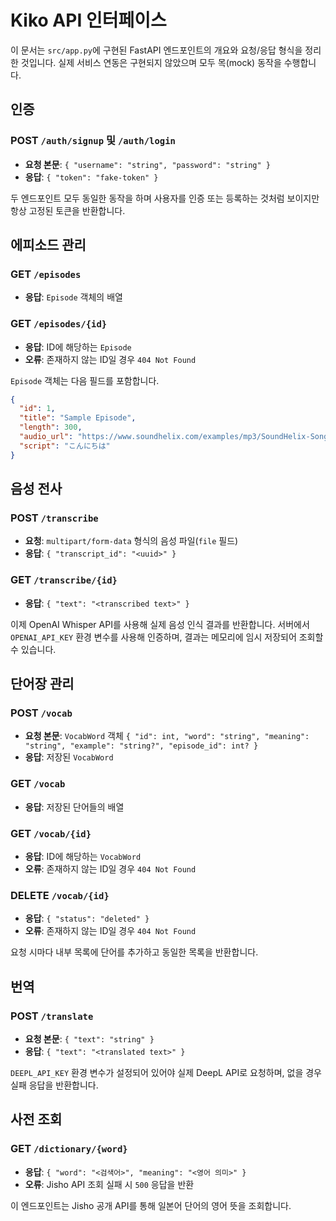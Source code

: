 # Kiko API 인터페이스

이 문서는 `src/app.py`에 구현된 FastAPI 엔드포인트의 개요와 요청/응답 형식을 정리한 것입니다. 실제 서비스 연동은 구현되지 않았으며 모두 목(mock) 동작을 수행합니다.

## 인증
### POST `/auth/signup` 및 `/auth/login`
- **요청 본문**: `{ "username": "string", "password": "string" }`
- **응답**: `{ "token": "fake-token" }`

두 엔드포인트 모두 동일한 동작을 하며 사용자를 인증 또는 등록하는 것처럼 보이지만 항상 고정된 토큰을 반환합니다.

## 에피소드 관리
### GET `/episodes`
- **응답**: `Episode` 객체의 배열

### GET `/episodes/{id}`
- **응답**: ID에 해당하는 `Episode`
- **오류**: 존재하지 않는 ID일 경우 `404 Not Found`

`Episode` 객체는 다음 필드를 포함합니다.
```json
{
  "id": 1,
  "title": "Sample Episode",
  "length": 300,
  "audio_url": "https://www.soundhelix.com/examples/mp3/SoundHelix-Song-1.mp3",
  "script": "こんにちは"
}
```

## 음성 전사
### POST `/transcribe`
- **요청**: `multipart/form-data` 형식의 음성 파일(`file` 필드)
- **응답**: `{ "transcript_id": "<uuid>" }`

### GET `/transcribe/{id}`
- **응답**: `{ "text": "<transcribed text>" }`

이제 OpenAI Whisper API를 사용해 실제 음성 인식 결과를 반환합니다. 서버에서 `OPENAI_API_KEY` 환경 변수를 사용해 인증하며, 결과는 메모리에 임시 저장되어 조회할 수 있습니다.

## 단어장 관리
### POST `/vocab`
- **요청 본문**: `VocabWord` 객체 `{ "id": int, "word": "string", "meaning": "string", "example": "string?", "episode_id": int? }`
- **응답**: 저장된 `VocabWord`

### GET `/vocab`
- **응답**: 저장된 단어들의 배열

### GET `/vocab/{id}`
- **응답**: ID에 해당하는 `VocabWord`
- **오류**: 존재하지 않는 ID일 경우 `404 Not Found`

### DELETE `/vocab/{id}`
- **응답**: `{ "status": "deleted" }`
- **오류**: 존재하지 않는 ID일 경우 `404 Not Found`

요청 시마다 내부 목록에 단어를 추가하고 동일한 목록을 반환합니다.

## 번역
### POST `/translate`
- **요청 본문**: `{ "text": "string" }`
- **응답**: `{ "text": "<translated text>" }`

`DEEPL_API_KEY` 환경 변수가 설정되어 있어야 실제 DeepL API로 요청하며, 없을 경우
실패 응답을 반환합니다.

## 사전 조회
### GET `/dictionary/{word}`
- **응답**: `{ "word": "<검색어>", "meaning": "<영어 의미>" }`
- **오류**: Jisho API 조회 실패 시 `500` 응답을 반환

이 엔드포인트는 Jisho 공개 API를 통해 일본어 단어의 영어 뜻을 조회합니다.
